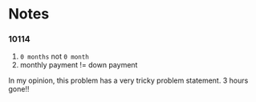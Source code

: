 # Notes

### 10114

1. ```0 months``` not ```0 month```
2. monthly payment != down payment

In my opinion, this problem has a very tricky problem statement. 3 hours gone!!
